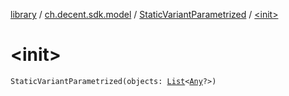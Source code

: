 [library](../../index.md) / [ch.decent.sdk.model](../index.md) / [StaticVariantParametrized](index.md) / [&lt;init&gt;](./-init-.md)

# &lt;init&gt;

`StaticVariantParametrized(objects: `[`List`](https://kotlinlang.org/api/latest/jvm/stdlib/kotlin.collections/-list/index.html)`<`[`Any`](https://kotlinlang.org/api/latest/jvm/stdlib/kotlin/-any/index.html)`?>)`